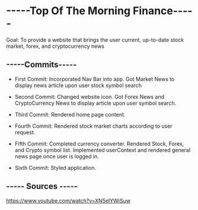 # -----Top Of The Morning Finance-----

Goal: To provide a website that brings the user current, up-to-date stock market, forex, and cryptocurrency news

## -----Commits-----

* First Commit: Incorporated Nav Bar into app. Got Market News to display news article upon user stock symbol search

* Second Commit: Changed website icon. Got Forex News and CryptoCurrency News to display article upon user symbol search. 

* Third Commit: Rendered home page content. 

* Fourth Commit: Rendered stock market charts according to user request. 

* Fifth Commit: Completed currency converter. Rendered Stock, Forex, and Crypto symbol list. Implemented userContext and rendered general news page once user is logged in. 

* Sixth Commit: Styled application. 

## ----- Sources -----

https://www.youtube.com/watch?v=XN5elYWiSuw